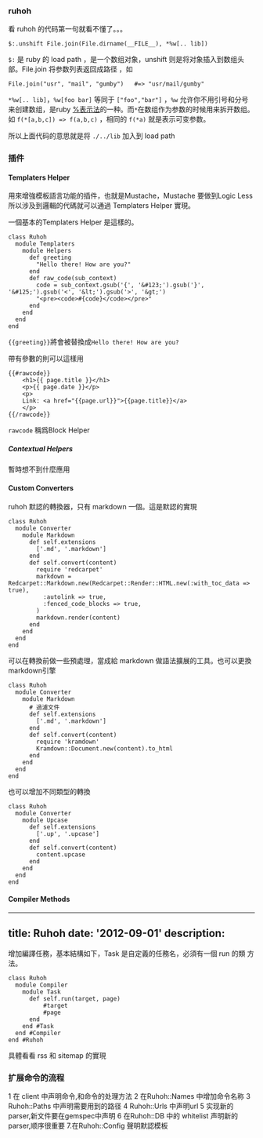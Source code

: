 ### ruhoh ###

看 ruhoh 的代码第一句就看不懂了。。。

	$:.unshift File.join(File.dirname(__FILE__), *%w[.. lib])

`$:` 是 ruby 的 load path ，是一个数组对象，unshift 则是将对象插入到数组头部。File.join 将参数列表返回成路径 ，如
	
	File.join("usr", "mail", "gumby")   #=> "usr/mail/gumby"

`*%w[.. lib]`，`%w[foo bar]` 等同于 `["foo","bar"]` ，`%w` 允许你不用引号和分号来创建数组，是ruby [%表示法][]的一种。而`*`在数组作为参数的时候用来拆开数组。如 `f(*[a,b,c]) => f(a,b,c)` ，相同的 `f(*a)` 就是表示可变参数。

所以上面代码的意思就是将 `./../lib` 加入到 load path



[%表示法]: http://www.kuqin.com/rubycndocument/man/syntax_literal.html#a.25.b5.ad.cb.a1


### 插件 ###

####  Templaters Helper ####

用來增強模板語言功能的插件，也就是Mustache，Mustache 要做到Logic Less
所以涉及到邏輯的代碼就可以通過 Templaters Helper 實現。

一個基本的Templaters Helper 是這樣的。

    class Ruhoh
      module Templaters
        module Helpers
          def greeting
            "Hello there! How are you?"
          end
          def raw_code(sub_context)
            code = sub_context.gsub('{', '&#123;').gsub('}', '&#125;').gsub('<', '&lt;').gsub('>', '&gt;')
            "<pre><code>#{code}</code></pre>"
          end
        end
      end
    end


`{{greeting}}`將會被替換成`Hello there! How are you?`

帶有參數的則可以這樣用

    {{#rawcode}}
        <h1>{{ page.title }}</h1>
        <p>{{ page.date }}</p>
        <p>
        Link: <a href="{{page.url}}">{{page.title}}</a>
        </p>
	{{/rawcode}}
	
`rawcode` 稱爲Block Helper

##### Contextual Helpers #####

暫時想不到什麼應用

#### Custom Converters ####

ruhoh 默認的轉換器，只有 markdown 一個。這是默認的實現

    class Ruhoh
      module Converter
        module Markdown
          def self.extensions
            ['.md', '.markdown']
          end
          def self.convert(content)
            require 'redcarpet'
            markdown = Redcarpet::Markdown.new(Redcarpet::Render::HTML.new(:with_toc_data => true),
              :autolink => true, 
              :fenced_code_blocks => true, 
            )
            markdown.render(content)
          end
        end
      end
    end


可以在轉換前做一些預處理，當成給 markdown 做語法擴展的工具。也可以更換
markdown引擎

    class Ruhoh
      module Converter
        module Markdown
		  # 過濾文件
          def self.extensions
            ['.md', '.markdown']
          end
          def self.convert(content)
            require 'kramdown'
            Kramdown::Document.new(content).to_html
          end
        end
      end
    end
	
也可以增加不同類型的轉換

    class Ruhoh
      module Converter
        module Upcase
          def self.extensions
            ['.up', '.upcase']
          end
          def self.convert(content)
            content.upcase
          end
        end
      end
    end

#### Compiler Methods ####
---
title:  Ruhoh
date: '2012-09-01'
description:
---
增加編譯任務，基本結構如下，Task 是自定義的任務名，必須有一個 run 的類
方法。
    
    class Ruhoh
      module Compiler
        module Task
          def self.run(target, page)
              #target
    		  #page
    	  end
        end #Task
      end #Compiler
    end #Ruhoh

具體看看 rss 和 sitemap 的實現

### 扩展命令的流程

1 在 client 中声明命令,和命令的处理方法
2 在Ruhoh::Names 中增加命令名称
3 Ruhoh::Paths 中声明需要用到的路径
4 Ruhoh::Urls 中声明url
5 实现新的parser,新文件要在gemspec中声明
6 在Ruhoh::DB 中的 whitelist 声明新的parser,顺序很重要
7.在Ruhoh::Config 聲明默認模板
